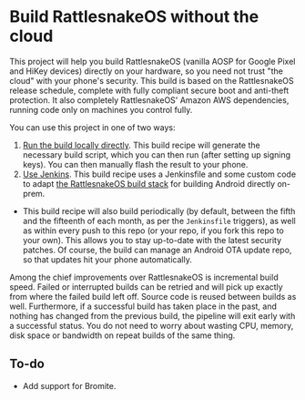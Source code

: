 # Build RattlesnakeOS without the cloud

This project will help you build RattlesnakeOS (vanilla AOSP for Google Pixel and HiKey devices) directly on your hardware, so you need not trust "the cloud" with your phone's security.  This build is based on the RattlesnakeOS release schedule, complete with fully compliant secure boot and anti-theft protection.  It also completely RattlesnakeOS' Amazon AWS dependencies, running code only on machines you control fully.

You can use this project in one of two ways:

1. [Run the build locally directly](interactive.md).  This build recipe will generate the necessary build script, which you can then run (after setting up signing keys).  You can then manually flash the result to your phone.
2. [Use Jenkins](jenkins.md).  This build recipe uses a Jenkinsfile and some custom code to adapt [the RattlesnakeOS build stack](https://github.com/dan-v/rattlesnakeos-stack/) for building Android directly on-prem.
  * This build recipe will also build periodically (by default, between the fifth and the fifteenth of each month, as per the `Jenkinsfile` triggers), as well as within every push to this repo (or your repo, if you fork this repo to your own).  This allows you to stay up-to-date with the latest security patches.  Of course, the build can manage an Android OTA update repo, so that updates hit your phone automatically.

Among the chief improvements over RattlesnakeOS is incremental build speed.  Failed or interrupted builds can be retried and will pick up exactly from where the failed build left off.  Source code is reused between builds as well.  Furthermore, if a successful build has taken place in the past, and nothing has changed from the previous build, the pipeline will exit early with a successful status.  You do not need to worry about wasting CPU, memory, disk space or bandwidth on repeat builds of the same thing.

## To-do

* Add support for Bromite.
